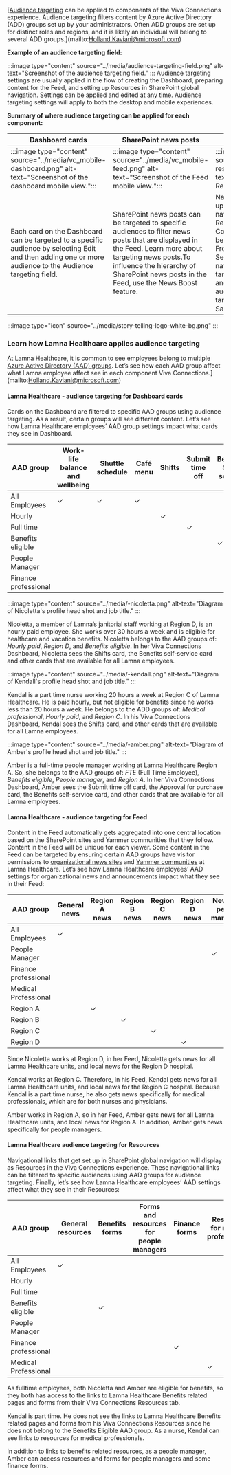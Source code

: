[[Audience targeting](/viva/connections/use-audience-targeting-in-viva-connections)
can be applied to components of the Viva Connections experience.
Audience targeting filters content by Azure Active Directory (ADD)
groups set up by your administrators. Often ADD groups are set up for
distinct roles and regions, and it is likely an individual will belong
to several ADD groups.](mailto:Holland.Kaviani@microsoft.com)

**Example of an audience targeting**
**field:**

:::image type="content" source="../media/audience-targeting-field.png" alt-text="Screenshot of the audience targeting field." :::
Audience targeting settings are usually applied in the flow of creating
the Dashboard, preparing content for the Feed, and setting up Resources
in SharePoint global navigation. Settings can be applied and edited at
any time. Audience targeting settings will apply to both the desktop and
mobile experiences.

**Summary of where audience targeting can be applied for each
component:**

|Dashboard cards|SharePoint news posts|Links in Resources|
|---------------|---------------------|------------------|
|:::image type="content" source="../media/vc_mobile-dashboard.png" alt-text="Screenshot of the dashboard mobile view.":::|:::image type="content" source="../media/vc_mobile-feed.png" alt-text="Screenshot of the Feed mobile view.":::|:::image type="content" source="../media/vc_mobile-resources.png" alt-text="Screenshot of the Resources mobile view.":::|
|Each card on the Dashboard can be targeted to a specific audience by selecting Edit and then adding one or more audience to the Audience targeting field.|SharePoint news posts can be targeted to specific audiences to filter news posts that are displayed in the Feed. Learn more about targeting news posts.To influence the hierarchy of SharePoint news posts in the Feed, use the News Boost feature.|Navigational links that get set up in SharePoint global navigation that display as Resources in the Viva Connections experience can be targeted. <br> From the home site, select Settings, and then Global navigation. Turn on Audience targeting and then Edit labels and links. Add one or more audiences in the Audience targeting field and select Save.|

:::image type="icon" source="../media/story-telling-logo-white-bg.png"  :::

### Learn how Lamna Healthcare applies audience targeting

At Lamna Healthcare, it is common to see employees belong to multiple
[Azure Active Directory (AAD)
groups](/azure/active-directory/fundamentals/active-directory-manage-groups).
Let’s see how each AAD group affect what Lamna employee affect see in
each component Viva Connections.](mailto:Holland.Kaviani@microsoft.com)

#### Lamna Healthcare - audience targeting for Dashboard cards

Cards on the Dashboard are filtered to specific AAD groups using
audience targeting. As a result, certain groups will see different
content. Let’s see how Lamna Healthcare employees’ AAD group settings
impact what cards they see in
Dashboard.

| **AAD group**      | Work-life balance and wellbeing | Shuttle schedule | Café menu | Shifts | Submit time off | Benefits Self-service| Approval for purchase |
|---------|------|-------|-----|----------|-----------------|-----------|---------|
| All Employees |&check; |&check; |&check; | | | | |
| Hourly |   | | | &check;| | | |
| Full time |  | | | | &check;| | |
| Benefits eligible |   | | | | |&check; | |
| People Manager |   | | | | | |&check; |
| Finance professional |   | | | | | |&check; |

:::image type="content" source="../media/-nicoletta.png" alt-text="Diagram of Nicoletta's profile head shot and job title." :::

Nicoletta, a member of Lamna’s janitorial staff working at Region D, is
an hourly paid employee. She works over 30 hours a week and is eligible
for healthcare and vacation benefits. Nicoletta belongs to the AAD
groups of: *Hourly paid*, *Region D*, and *Benefits eligible*. In her
Viva Connections Dashboard, Nicoletta sees the Shifts card, the Benefits
self-service card and other cards that are available for all Lamna
employees.

:::image type="content" source="../media/-kendall.png" alt-text="Diagram of Kendall's profile head shot and job title." :::

Kendal is a part time nurse working 20 hours a week at Region C of
Lamna Healthcare. He is paid hourly, but not eligible for benefits since
he works less than 20 hours a week. He belongs to the ADD groups of:
*Medical professional*, *Hourly paid*, and *Region C*. In his Viva
Connections Dashboard, Kendal sees the Shifts card, and other cards that
are available for all Lamna
employees.

:::image type="content" source="../media/-amber.png" alt-text="Diagram of Amber's profile head shot and job title." :::

Amber is a full-time people manager working at Lamna Healthcare Region
A. So, she belongs to the AAD groups of: *FTE* (Full Time Employee),
*Benefits eligible*, *People manager*, and *Region A*. In her Viva
Connections Dashboard, Amber sees the Submit time off card, the Approval
for purchase card, the Benefits self-service card, and other cards that
are available for all Lamna
employees.

#### Lamna Healthcare - audience targeting for Feed

Content in the Feed automatically gets aggregated into one central
location based on the SharePoint sites and Yammer communities that they
follow. Content in the Feed will be unique for each viewer. Some content
in the Feed can be targeted by ensuring certain AAD groups have visitor
permissions to [organizational news
sites](/sharepoint/organization-news-site)
and [Yammer
communities](https://techcommunity.microsoft.com/t5/yammer-blog/10-yammer-communities-considered-the-backbone-of-many-yammer/ba-p/681007)
at Lamna Healthcare. Let’s see how Lamna Healthcare employees’ AAD
settings for organizational news and announcements impact what they see
in their Feed:

| **AAD group**      | General news | Region A news | Region B news | Region C news | Region D news | News for people managers| News for finance professionals |News for medical professionals|
|---------|------|-------|-----|----------|-----------------|-----------|---------|----|
| All Employees |&check; | | | | | | | |
| People Manager |   | | || |&check; | | |
| Finance professional |  | | | | | |&check; | |
| Medical Professional |   | | | |  | | |&check; |
| Region A |   | &check;| | | | | | |
| Region B |   | | &check;| | | | | |
| Region C |   | | | &check;|  | | | |
| Region D |   | | | | &check; | | | |

Since Nicoletta works at Region D, in her Feed, Nicoletta gets news for
all Lamna Healthcare units, and local news for the Region D
hospital.

Kendal works at Region C. Therefore, in his Feed, Kendal gets news for
all Lamna Healthcare units, and local news for the Region C hospital.
Because Kendal is a part time nurse, he also gets news specifically for
medical professionals, which are for both nurses and
physicians.

Amber works in Region A, so in her Feed, Amber gets news for all Lamna
Healthcare units, and local news for Region A. In addition, Amber gets
news specifically for people
managers.

#### Lamna Healthcare audience targeting for Resources

Navigational links that get set up in SharePoint global navigation will
display as Resources in the Viva Connections experience. These
navigational links can be filtered to specific audiences using AAD
groups for audience targeting. Finally, let’s see how Lamna Healthcare
employees’ AAD settings affect what they see in their
Resources:

| **AAD group**      | General resources |Benefits forms | Forms and resources for people managers | Finance forms | Resources for medical professionals |
|---------|------|-------|-----|----------|-----------------|
| All Employees |&check; | | | | |
| Hourly |   | | | | |
| Full time |   | | | | |
| Benefits eligible |   | &check;| | | |
| People Manager |   | | || |&check; |&check; | |
| Finance professional |  | | |&check; | |
| Medical Professional |   | | | |&check; |

As fulltime employees, both Nicoletta and Amber are eligible for
benefits, so they both has access to the links to Lamna Healthcare
Benefits related pages and forms from their Viva Connections Resources
tab.

Kendal is part time. He does not see the links to Lamna Healthcare
Benefits related pages and forms from his Viva Connections Resources
since he does not belong to the Benefits Eligible AAD group. As a nurse,
Kendal can see links to resources for medical
professionals.

In addition to links to benefits related resources, as a people
manager, Amber can access resources and forms for people managers and
some finance forms.